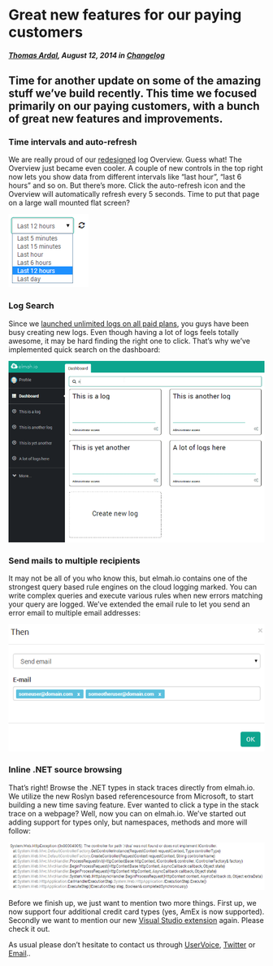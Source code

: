 # Great new features for our paying customers

##### [Thomas Ardal](http://elmah.io/about/), August 12, 2014 in [Changelog](/category/changelog/)

## Time for another update on some of the amazing stuff we’ve build recently. This time we focused primarily on our paying customers, with a bunch of great new features and improvements.

### Time intervals and auto-refresh

We are really proud of our [redesigned](http://blog.elmah.io/say-hello-to-the-redesigned-overview/) log Overview. Guess what! The Overview just became even cooler. A couple of new controls in the top right now lets you show data from different intervals like “last hour”, “last 6 hours” and so on. But there’s more. Click the auto-refresh icon and the Overview will automatically refresh every 5 seconds. Time to put that page on a large wall mounted flat screen?

![Refresh](/images/2014/08/refresh.png)

### Log Search
Since we [launched unlimited logs on all paid plans](http://blog.elmah.io/unlimited-logs-now-available-on-all-paid-plans/), you guys have been busy creating new logs. Even though having a lot of logs feels totally awesome, it may be hard finding the right one to click. That’s why we’ve implemented quick search on the dashboard:

![Filter](/images/2014/08/filter.gif)

### Send mails to multiple recipients
It may not be all of you who know this, but elmah.io contains one of the strongest query based rule engines on the cloud logging marked. You can write complex queries and execute various rules when new errors matching your query are logged. We’ve extended the email rule to let you send an error email to multiple email addresses:

![Multiple](/images/2014/08/multiple.png)

### Inline .NET source browsing
That’s right! Browse the .NET types in stack traces directly from elmah.io. We utilize the new Roslyn based referencesource from Microsoft, to start building a new time saving feature. Ever wanted to click a type in the stack trace on a webpage? Well, now you can on elmah.io. We’ve started out adding support for types only, but namespaces, methods and more will follow:

![Links](/images/2014/08/links.png)

Before we finish up, we just want to mention two more things. First up, we now support four additional credit card types (yes, AmEx is now supported). Secondly we want to mention our new [Visual Studio extension](http://blog.elmah.io/introducing-the-new-visual-studio-extension/) again. Please check it out.

As usual please don’t hesitate to contact us through [UserVoice](http://elmahio.uservoice.com/), [Twitter](https://twitter.com/elmah_io) or [Email](mailto:info@elmah.io)..